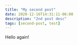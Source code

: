 ```yaml
---
title: "My second post"
date: 2020-12-16T14:31:11-06:00
description: "2nd post desc"
tags: [second-post, test]
---
```


Hello again!
